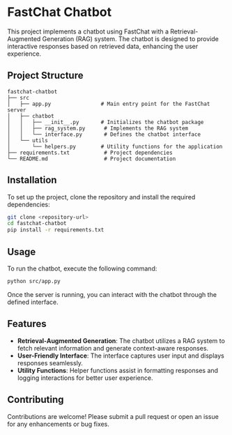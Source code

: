 # FastChat Chatbot

This project implements a chatbot using FastChat with a Retrieval-Augmented Generation (RAG) system. The chatbot is designed to provide interactive responses based on retrieved data, enhancing the user experience.

## Project Structure

```
fastchat-chatbot
├── src
│   ├── app.py                # Main entry point for the FastChat server
│   ├── chatbot
│   │   ├── __init__.py       # Initializes the chatbot package
│   │   ├── rag_system.py      # Implements the RAG system
│   │   └── interface.py       # Defines the chatbot interface
│   └── utils
│       └── helpers.py        # Utility functions for the application
├── requirements.txt           # Project dependencies
└── README.md                  # Project documentation
```

## Installation

To set up the project, clone the repository and install the required dependencies:

```bash
git clone <repository-url>
cd fastchat-chatbot
pip install -r requirements.txt
```

## Usage

To run the chatbot, execute the following command:

```bash
python src/app.py
```

Once the server is running, you can interact with the chatbot through the defined interface.

## Features

- **Retrieval-Augmented Generation**: The chatbot utilizes a RAG system to fetch relevant information and generate context-aware responses.
- **User-Friendly Interface**: The interface captures user input and displays responses seamlessly.
- **Utility Functions**: Helper functions assist in formatting responses and logging interactions for better user experience.

## Contributing

Contributions are welcome! Please submit a pull request or open an issue for any enhancements or bug fixes.